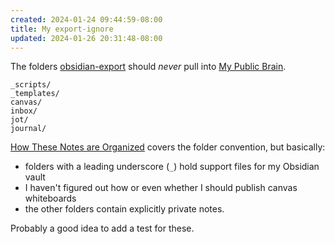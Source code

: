 ```yaml
---
created: 2024-01-24 09:44:59-08:00
title: My export-ignore
updated: 2024-01-26 20:31:48-08:00
---
```


The folders [obsidian-export](obsidian-export.md) should *never* pull into [My Public Brain](My%20Public%20Brain.md).

````
_scripts/
_templates/
canvas/
inbox/
jot/
journal/
````

[How These Notes are Organized](How%20These%20Notes%20are%20Organized.md) covers the folder convention, but basically:

* folders with a leading underscore (`_`)  hold support files for my Obsidian vault
* I haven't figured out how or even whether I should publish canvas whiteboards
* the other folders contain explicitly private notes.

Probably a good idea to add a test for these.